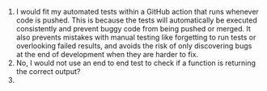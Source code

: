 1) I  would fit my automated tests within a GitHub action that runs whenever code is pushed. This is because the tests will automatically be executed consistently and prevent buggy code from being pushed or merged. It also prevents mistakes with manual testing like forgetting to run tests or overlooking failed results, and avoids the risk of only discovering bugs at the end of development when they are harder to fix.
2) No, I would not use an end to end test to check if a function is returning the correct output?
3) 
